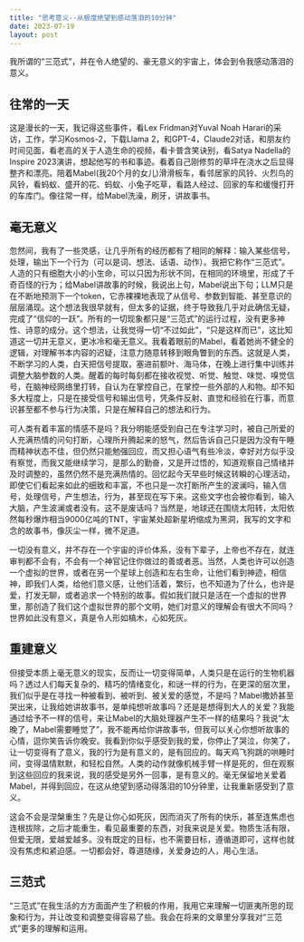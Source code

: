 ```yaml
---
title: "思考意义--从极度绝望到感动落泪的10分钟"
date: 2023-07-19
layout: post
---
```


我所谓的“三范式”，并在令人绝望的、豪无意义的宇宙上，体会到令我感动落泪的意义。

## 往常的一天

这是漫长的一天，我记得这些事件，看Lex Fridman对Yuval Noah Harari的采访，工作，学习Kosmos-2，下载Llama 2，和GPT-4，Claude2对话，和朋友约时间见面，看老高的关于人造生命的视频，看卡普含笑诀别，看Satya Nadella的Inspire 2023演讲，想起他写的书和事迹。看着自己刚修剪的草坪在浇水之后显得整齐和漂亮。陪着Mabel(我20个月的女儿)滑滑板车，看邻居家的风铃、火烈鸟的风铃，看蚂蚁、盛开的花、蚂蚁、小兔子吃草，看路人经过、回家的车和缓慢打开的车库门。像往常一样，给Mabel洗澡，刷牙，讲故事书。

## 毫无意义

忽然间，我有了一些灵感，让几乎所有的经历都有了相同的解释：输入某些信号，处理，输出下一个行为（可以是词、想法、话语、动作）。我把它称作“三范式”。人造的只有细胞大小的小生命，可以只因为形状不同，在相同的环境里，形成了千奇百怪的行为；给Mabel讲故事的时候，我说出上句，Mabel说出下句；LLM只是在不断地预测下一个token，它赤裸裸地表现了从信号、参数到智能、甚至意识的层层涌现。这个想法我很早就有，但太多的证据，终于导致我几乎对此确信无疑，完成了“信仰的一跃”。所有的一切现象都只是“三范式”的运行过程，没有更多神性、诗意的成分。这个想法，让我觉得一切“不过如此”，“只是这样而已”，这比知道这一切并无意义，更冰冷和毫无意义。我看着眼前的Mabel，看着她尚不健全的逻辑，对理解书本内容的迟疑，注意力随意转移到眼角瞥到的东西。这就是人类，不断学习的人类，白天把信号提取，塞进前额叶、海马体，在晚上进行集中训练并调整大脑参数的人类。醒着的每时每刻都在接收视觉、听觉、触觉、味觉、嗅觉信号，在脑神经网络里打转，自认为在掌控自己，在掌控一些外部的人和物。却不知多大程度上，只是在接受信号和输出信号，凭条件反射、直觉和经验在行事，而意识甚至都不参与行为决策，只是在解释自己的想法和行为。

可人类有着丰富的情感不是吗？我分明能感受到自己在专注学习时，被自己所爱的人充满热情的问句打断，心理所升腾起来的怒气，然后告诉自己只是因为没有午睡而精神状态不佳，但仍然只能勉强回应，而又担心语气有些冷淡，幸好对方似乎没有察觉，而我又能继续学习，是那么的勤奋，又是开过悟的，知道观察自己情绪并及时调整的，虽然仍然不是充满热情的。回忆起今天早些时候这转瞬的心理活动，即使它们看起来如此的细致和丰富，不也只是一次打断所产生的波澜吗，输入信号，处理信号，产生想法，行为，甚至现在写下来。这些文字也会被你看到，输入大脑，产生波澜或者没有。这不是废话吗？当然是，地球还在围绕太阳转，太阳依然每秒爆炸相当9000亿吨的TNT，宇宙某处超新星坍缩成为黑洞，我写的文字和念的故事书，像灰尘一样，微不足道。

一切没有意义，并不存在一个宇宙的评价体系，没有下辈子，上帝也不存在，就连审判都不会有，不会有一个神官记住你做过的善或者恶。当然，人类也许可以创造一个虚拟的世界，或者在另一个星球上创造和左右生命，让他们看到神迹，相信神，即我们人类，给他们意义感，让他们活着，繁衍，也不知道为了什么，也许是爱，打发无聊，或者追求一个特别的故事。假如我们就只是活在一个虚拟的世界里，那创造了我们这个虚拟世界的那个文明，她们对意义的理解会有很大不同吗？世界如此没有意义，真是令人形如槁木，心如死灰。

## 重建意义

但接受本质上毫无意义的现实，反而让一切变得简单，人类只是在运行的生物机器吗？透过人们每天复杂的、精巧的情绪变化，和谜一样的行为，在更深的层次里，我们似乎是在寻找一种被看到、被听到、被关爱的感觉，不是吗？Mabel撒娇甚至哭出来，让我给她讲故事书，是单纯想听故事吗？还是是想得到大人的关爱？我能通过给予不一样的信号，来让Mabel的大脑处理器产生不一样的结果吗？我说“太晚了，Mabel需要睡觉了”，我不能再给你讲故事书，但我可以关心你想听故事的心情，逗你笑告诉你晚安。我看到你似乎感受到我的爱，你停止了哭泣，你笑了，让一切变得有了意义，我的行为是有意义的，是有回应的。每天鸡飞狗跳的哄睡时间，变得温情默默，和轻松自然。人类的动作就像机械手臂一样是死的，但在观察到这些回应的我来说，我的感受是另外一回事，是有意义的。毫无保留地关爱着Mabel，并得到回应，在这从绝望到感动得落泪的10分钟里，让我重新感受到了意义。

这会不会是涅槃重生？先是让你心如死灰，因而消灭了所有的快乐，甚至连焦虑也连根拔除，之后才能重生，看见最重要的东西，对我来说是关爱。物质生活有限，但爱无限，爱越爱越多。没有既定的目标，也不需要目标，遵循道即可，这样也就没有焦虑和紧迫感。一切都会好，尊道随缘，关爱身边的人，用心生活。

## 三范式

“三范式”在我生活的方方面面产生了积极的作用，我用它来理解一切匪夷所思的现象和行为，并让改变和调整变得容易了些。我会在将来的文章里分享我对“三范式”更多的理解和运用。

